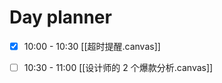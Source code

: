 

# Day planner

- [x] 10:00 - 10:30 [[超时提醒.canvas]]
- [ ] 10:30 - 11:00  [[设计师的 2 个爆款分析.canvas]]



